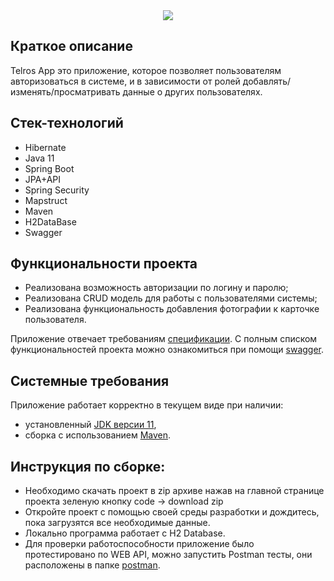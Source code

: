 <div align="center">
<img src="https://x-lines.ru/letters/i/cyrillicscript/1533/b4b4b6/38/0/qt1sahuxqcssnhdo.png">
<p align="center"></p>
</div>

## Краткое описание

Telros App это приложение, которое позволяет пользователям авторизоваться в системе, и в зависимости от ролей добавлять/изменять/просматривать данные о других пользователях.

## Стек-технологий

* Hibernate
* Java 11
* Spring Boot
* JPA+API
* Spring Security
* Mapstruct
* Maven
* H2DataBase
* Swagger

## Функциональности проекта

- Реализована возможность авторизации по логину и паролю;
- Реализована CRUD модель для работы с пользователями системы;
- Реализована функциональность добавления фотографии к карточке пользователя.

Приложение отвечает требованиям [спецификации](./telros-app-spec.json).
С полным списком функциональностей проекта можно ознакомиться при помощи [swagger](https://editor-next.swagger.io).

## Системные требования

Приложение работает корректно в текущем виде при наличии:

- установленный [JDK версии 11](https://docs.aws.amazon.com/corretto/),
- сборка с использованием [Maven](https://maven.apache.org/).

## Инструкция по сборке:

- Необходимо скачать проект в zip архиве нажав на главной странице проекта зеленую кнопку code -> download zip
- Откройте проект с помощью своей среды разработки и дождитесь, пока загрузятся все необходимые данные.
- Локально программа работает с H2 Database.
- Для проверки работоспособности приложение было протестировано по WEB API, можно запустить Postman тесты, они расположены в папке [postman](./postman/).
